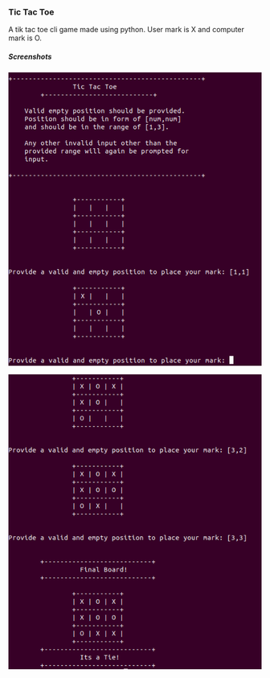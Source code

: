 ### Tic Tac Toe

A tik tac toe cli game made using python. User mark is X and computer mark is O.

##### Screenshots

![Start](./ttt_cli/assets/ttt_start.png)

![Finish](./ttt_cli/assets/ttt_finish.png)
